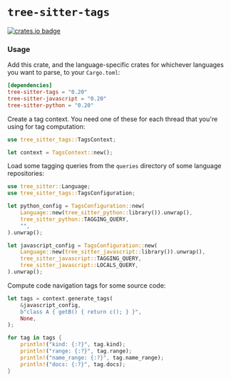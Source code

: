 # `tree-sitter-tags`

[![crates.io badge]][crates.io]

[crates.io]: https://crates.io/crates/tree-sitter-tags
[crates.io badge]: https://img.shields.io/crates/v/tree-sitter-tags.svg?color=%23B48723

### Usage

Add this crate, and the language-specific crates for whichever languages you want to parse, to your `Cargo.toml`:

```toml
[dependencies]
tree-sitter-tags = "0.20"
tree-sitter-javascript = "0.20"
tree-sitter-python = "0.20"
```

Create a tag context. You need one of these for each thread that you're using for tag computation:

```rust
use tree_sitter_tags::TagsContext;

let context = TagsContext::new();
```

Load some tagging queries from the `queries` directory of some language repositories:

```rust
use tree_sitter::Language;
use tree_sitter_tags::TagsConfiguration;

let python_config = TagsConfiguration::new(
    Language::new(tree_sitter_python::library()).unwrap(),
    tree_sitter_python::TAGGING_QUERY,
    "",
).unwrap();

let javascript_config = TagsConfiguration::new(
    Language::new(tree_sitter_javascript::library()).unwrap(),
    tree_sitter_javascript::TAGGING_QUERY,
    tree_sitter_javascript::LOCALS_QUERY,
).unwrap();
```

Compute code navigation tags for some source code:

```rust
let tags = context.generate_tags(
    &javascript_config,
    b"class A { getB() { return c(); } }",
    None,
);

for tag in tags {
    println!("kind: {:?}", tag.kind);
    println!("range: {:?}", tag.range);
    println!("name_range: {:?}", tag.name_range);
    println!("docs: {:?}", tag.docs);
}
```
